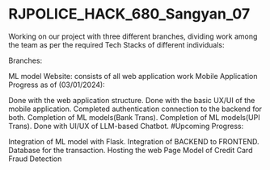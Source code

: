 # RJPOLICE_HACK_680_Sangyan_07

Working on our project with three different branches, dividing work among the team as per the required Tech Stacks of different individuals:

Branches:

ML model
Website: consists of all web application work
Mobile Application
Progress as of (03/01/2024):

Done with the web application structure.
Done with the basic UX/UI of the mobile application.
Completed authentication connection to the backend for both.
Completion of ML models(Bank Trans).
Completion of ML models(UPI Trans).
Done with UI/UX of LLM-based Chatbot.
#Upcoming Progress:

Integration of ML model with Flask.
Integration of BACKEND to FRONTEND.
Database for the transaction.
Hosting the web Page
Model of Credit Card Fraud Detection
